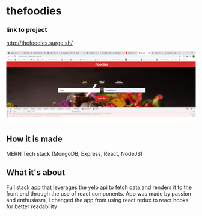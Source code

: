 # thefoodies

### link to project
http://thefoodies.surge.sh/

![image](mainImage.png)

## How it is made 
MERN Tech stack (MongoDB, Express, React, NodeJS)

## What it's about
Full stack app that leverages the yelp api to fetch data and renders it to the front end through the use of react components. App was made by passion and enthusiasm, I changed the app from using react redux to react hooks for better readability
